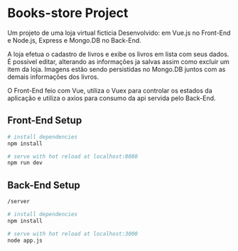 # Books-store Project

Um projeto de uma loja virtual ficticia
Desenvolvido: em Vue.js no Front-End e Node.js, Express e Mongo.DB no Back-End.

A loja efetua o cadastro de livros e exibe os livros em lista com seus dados. 
É possivel editar, alterando as informações ja salvas assim como excluir um item da loja.
Imagens estão sendo persistidas no Mongo.DB juntos com as demais informações dos livros.

O Front-End feio com Vue, utiliza o Vuex para controlar os estados da aplicação e utiliza o axios para consumo da api servida pelo Back-End.


## Front-End Setup

``` bash
# install dependencies
npm install

# serve with hot reload at localhost:8080
npm run dev

```

## Back-End Setup

``` bash
/server

# install dependencies
npm install

# serve with hot reload at localhost:3000
node app.js

```
